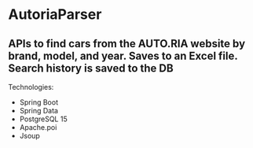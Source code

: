 # AutoriaParser
## APIs to find cars from the AUTO.RIA website by brand, model, and year. Saves to an Excel file. Search history is saved to the DB


Technologies:
- Spring Boot
- Spring Data
- PostgreSQL 15
- Apache.poi
- Jsoup
